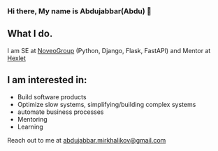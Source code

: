 ### Hi there, My name is Abdujabbar(Abdu) 👋


<!--**Abdujabbar/Abdujabbar** is a ✨ _special_ ✨ repository because its `README.md` (this file) appears on your GitHub profile.-->

<!--Here are some ideas to get you started:-->

## What I do.
I am SE at [NoveoGroup](https://noveogroup.com/) (Python, Django, Flask, FastAPI) and Mentor at [Hexlet](https://hexlet.io)

## I am interested in:
- Build software products
- Optimize slow systems, simplifying/building complex systems
- automate business processes
- Mentoring
- Learning


Reach out to me at abdujabbar.mirkhalikov@gmail.com
